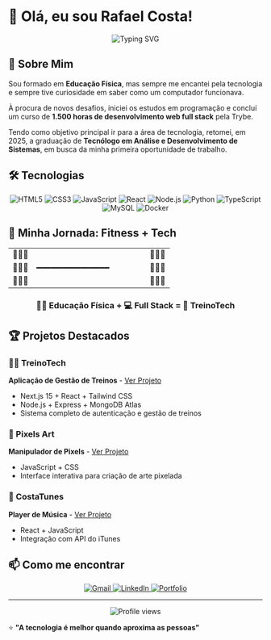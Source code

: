 # 👋 Olá, eu sou Rafael Costa!

<div align="center">
  <img src="https://readme-typing-svg.herokuapp.com?font=Fira+Code&pause=1000&color=00BFFF&center=true&vCenter=true&width=435&lines=Desenvolvedor+Web+Full+Stack;Tecnologia+%2B+Atividade+física+❤️;Sempre+aprendendo+algo+novo" alt="Typing SVG" />
</div>

## 🚀 Sobre Mim

Sou formado em **Educação Física**, mas sempre me encantei pela tecnologia e sempre tive curiosidade em saber como um computador funcionava. 

À procura de novos desafios, iniciei os estudos em programação e concluí um curso de **1.500 horas de desenvolvimento web full stack** pela Trybe. 

Tendo como objetivo principal ir para a área de tecnologia, retomei, em 2025, a graduação de **Tecnólogo em Análise e Desenvolvimento de Sistemas**, em busca da minha primeira oportunidade de trabalho.

## 🛠️ Tecnologias

<div align="center">
  <img src="https://img.shields.io/badge/HTML5-E34F26?style=for-the-badge&logo=html5&logoColor=white" alt="HTML5"/>
  <img src="https://img.shields.io/badge/CSS3-1572B6?style=for-the-badge&logo=css3&logoColor=white" alt="CSS3"/>
  <img src="https://img.shields.io/badge/JavaScript-F7DF1E?style=for-the-badge&logo=javascript&logoColor=black" alt="JavaScript"/>
  <img src="https://img.shields.io/badge/React-61DAFB?style=for-the-badge&logo=react&logoColor=black" alt="React"/>
  <img src="https://img.shields.io/badge/Node.js-339933?style=for-the-badge&logo=node.js&logoColor=white" alt="Node.js"/>
  <img src="https://img.shields.io/badge/Python-3776AB?style=for-the-badge&logo=python&logoColor=white" alt="Python"/>
  <img src="https://img.shields.io/badge/TypeScript-007ACC?style=for-the-badge&logo=typescript&logoColor=white" alt="TypeScript"/>
  <img src="https://img.shields.io/badge/MySQL-005C84?style=for-the-badge&logo=mysql&logoColor=white" alt="MySQL"/>
  <img src="https://img.shields.io/badge/Docker-2CA5E0?style=for-the-badge&logo=docker&logoColor=white" alt="Docker"/>
</div>

## 💪 Minha Jornada: Fitness + Tech

<div align="center">
  <table>
    <tr>
      <td>🔵🔵🔵</td>
      <td></td>
      <td></td>
      <td></td>
      <td></td>
      <td></td>
      <td>🔵🔵🔵</td>
    </tr>
    <tr>
      <td>🔵🔵🔵</td>
      <td>━━━━━━━━━━━━━━━</td>
      <td></td>
      <td></td>
      <td></td>
      <td></td>
      <td>🔵🔵🔵</td>
    </tr>
    <tr>
      <td>🔵🔵🔵</td>
      <td></td>
      <td></td>
      <td></td>
      <td></td>
      <td></td>
      <td>🔵🔵🔵</td>
    </tr>
  </table>
  
  <h3>🏋️‍♂️ Educação Física + 💻 Full Stack = 🚀 TreinoTech</h3>
</div>

## 🏆 Projetos Destacados

### 🏋️‍♂️ TreinoTech
**Aplicação de Gestão de Treinos** - [Ver Projeto](https://treino-tech.vercel.app/)
- Next.js 15 + React + Tailwind CSS
- Node.js + Express + MongoDB Atlas
- Sistema completo de autenticação e gestão de treinos

### 🎨 Pixels Art
**Manipulador de Pixels** - [Ver Projeto](https://rafaelbercosta.github.io/pixels-art/)
- JavaScript + CSS
- Interface interativa para criação de arte pixelada

### 🎵 CostaTunes
**Player de Música** - [Ver Projeto](https://rafaelbercosta.github.io/costaTunes/)
- React + JavaScript
- Integração com API do iTunes

## 📫 Como me encontrar

<div align="center">
  <a href="mailto:rafaelbercosta@gmail.com">
    <img src="https://img.shields.io/badge/Gmail-D14836?style=for-the-badge&logo=gmail&logoColor=white" alt="Gmail"/>
  </a>
  <a href="https://www.linkedin.com/in/rafaelbercosta/">
    <img src="https://img.shields.io/badge/LinkedIn-0077B5?style=for-the-badge&logo=linkedin&logoColor=white" alt="LinkedIn"/>
  </a>
  <a href="https://rafaelbercosta.github.io/meuportfolio/">
    <img src="https://img.shields.io/badge/Portfolio-000000?style=for-the-badge&logo=About.me&logoColor=white" alt="Portfolio"/>
  </a>
</div>

---

<div align="center">
  <img src="https://komarev.com/ghpvc/?username=rafaelbercosta&label=Profile%20views&color=0e75b6&style=flat" alt="Profile views"/>
</div>

⭐ **"A tecnologia é melhor quando aproxima as pessoas"**
